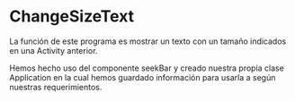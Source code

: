 <h1>ChangeSizeText</h1>

La función de este programa es mostrar un texto con un tamaño indicados
en una Activity anterior.

Hemos hecho uso del componente seekBar y creado nuestra propia clase
Application en la cual hemos guardado información para usarla a según
nuestras requerimientos.

<img sr="img/change-size-text-screenshot.jpg"/>
